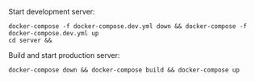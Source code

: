 Start development server:

```
docker-compose -f docker-compose.dev.yml down && docker-compose -f docker-compose.dev.yml up
cd server && 
```

Build and start production server:

```
docker-compose down && docker-compose build && docker-compose up
```